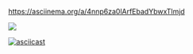 https://asciinema.org/a/4nnp6za0lArfEbadYbwxTlmjd

<a href="https://codeclimate.com/github/Korvo-iam/python-project-49/maintainability"><img src="https://api.codeclimate.com/v1/badges/1d71d580ba31029ddb01/maintainability" /></a>

[![asciicast](https://asciinema.org/a/lbJetqdxOIfhLUJMUucVuQD08.svg)](https://asciinema.org/a/lbJetqdxOIfhLUJMUucVuQD08)

